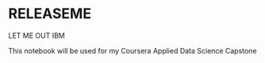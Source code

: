 # RELEASEME
LET ME OUT IBM

This notebook will be used for my Coursera Applied Data Science Capstone
